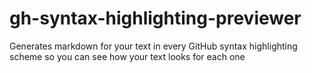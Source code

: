 # gh-syntax-highlighting-previewer
Generates markdown for your text in every GitHub syntax highlighting scheme so you can see how your text looks for each one
